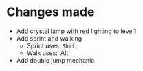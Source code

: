 # Changes made

- Add crystal lamp with red lighting to level1
- Add sprint and walking
    - Sprint uses: `Shift`
    - Walk uses: 'Alt'
- Add double jump mechanic